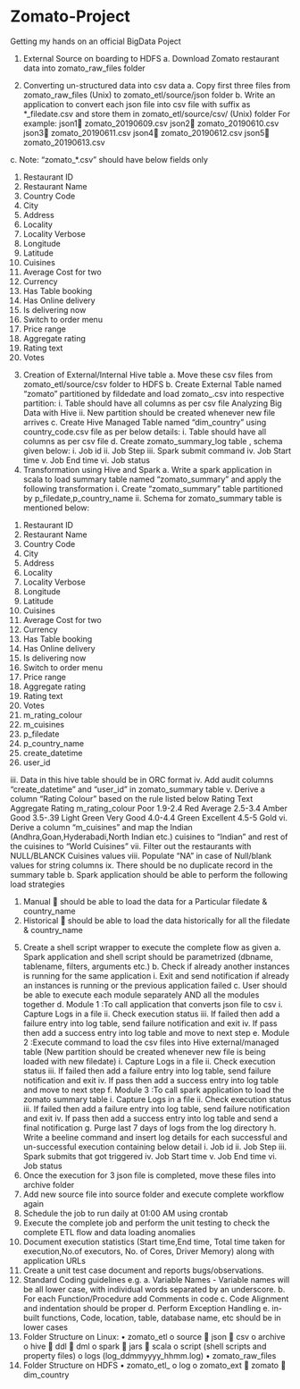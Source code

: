 # Zomato-Project
 Getting my hands on an official BigData Poject
1)	External Source on boarding to HDFS
a.	Download Zomato restaurant data into zomato_raw_files folder

 
2)	Converting un-structured data into csv data
a.	Copy first three files from  zomato_raw_files (Unix) to zomato_etl/source/json folder
b.	Write an application to convert each json file into csv file with suffix as *_filedate.csv and store them in zomato_etl/source/csv/  (Unix) folder
For example:
json1 zomato_20190609.csv
json2 zomato_20190610.csv
json3 zomato_20190611.csv
json4 zomato_20190612.csv
json5 zomato_20190613.csv

c.	Note: “zomato_*.csv” should have below fields only
1.	Restaurant ID
2.	Restaurant Name
3.	Country Code
4.	City
5.	Address
6.	Locality
7.	Locality Verbose
8.	Longitude
9.	Latitude
10.	Cuisines
11.	Average Cost for two
12.	Currency
13.	Has Table booking
14.	Has Online delivery
15.	Is delivering now
16.	Switch to order menu
17.	Price range
18.	Aggregate rating
19.	Rating text
20.	Votes
3)	Creation of External/Internal Hive table
a.	Move these csv files from zomato_etl/source/csv folder to HDFS <HDFS LOCATION>
b.	Create External Table named “zomato” partitioned by fildedate and load  zomato_<filedate>.csv into respective partition:
i.	Table should have all columns as per csv file Analyzing Big Data with Hive
ii.	New partition should be created whenever new file arrives
c.	Create Hive Managed Table named “dim_country” using country_code.csv file as per below details:
i.	Table should have all columns as per csv file
d.	Create  zomato_summary_log table , schema given below:
i.	Job id
ii.	Job Step
iii.	Spark submit command
iv.	Job Start time
v.	Job End time
vi.	Job status
4)	Transformation using Hive and Spark
a.	Write a spark application in scala to load summary table named “zomato_summary” and apply the following transformation 
i.	Create “zomato_summary” table partitioned by p_filedate,p_country_name
ii.	Schema for zomato_summary table is mentioned below:
1.	Restaurant ID 
2.	Restaurant Name
3.	Country Code
4.	City
5.	Address
6.	Locality
7.	Locality Verbose
8.	Longitude
9.	Latitude
10.	Cuisines
11.	Average Cost for two
12.	Currency
13.	Has Table booking
14.	Has Online delivery
15.	Is delivering now
16.	Switch to order menu
17.	Price range
18.	Aggregate rating
19.	Rating text
20.	Votes
21.	m_rating_colour
22.	m_cuisines
23.	p_filedate
24.	p_country_name
25.	create_datetime
26.	user_id

iii.	Data in this hive table should be in ORC format
iv.	Add audit columns “create_datetime” and “user_id” in zomato_summary table
v.	Derive a column “Rating Colour” based on the rule listed below
Rating Text	Aggregate Rating	m_rating_colour
Poor	1.9-2.4	Red
Average	2.5-3.4	Amber
Good	3.5-.39	Light Green
Very Good 	4.0-4.4	Green
Excellent	4.5-5	Gold
vi.	Derive a column “m_cuisines” and map the Indian (Andhra,Goan,Hyderabadi,North Indian etc.) cuisines to “Indian” and rest of the cuisines to “World Cuisines” 
vii.	Filter out the restaurants with NULL/BLANCK Cuisines values
viii.	Populate “NA” in case of Null/blank values for string columns
ix.	There should be no duplicate record in the summary table
b.	Spark application should be able to perform the following load strategies
1.	Manual  should be able to load the data for a Particular filedate & country_name
2.	Historical  should be able to load the data historically for all the filedate & country_name
5)	Create a shell script wrapper to execute the complete flow as given 
a.	Spark application and shell script should be parametrized (dbname, tablename, filters, arguments etc.)
b.	Check if already another instances is running for the same application
i.	Exit and send notification if already an instances is running or the previous application failed
c.	User should be able to execute each module separately AND all the modules together
d.	Module 1 :To call application that converts json file to csv
i.	Capture Logs in a file
ii.	Check execution status
iii.	If failed then add a failure entry into log table, send failure notification and exit
iv.	If pass then add a success entry into log table and move to next step
e.	Module 2 :Execute command to load the csv files into Hive external/managed table (New partition should be created whenever new file is being loaded with new filedate)
i.	Capture Logs in a file
ii.	Check execution status
iii.	If failed then add a failure entry into log table, send failure notification and exit
iv.	If pass then add a success entry into log table and move to next step
f.	Module 3 :To call spark application to load the zomato summary table
i.	Capture Logs in a file
ii.	Check execution status
iii.	If failed then add a failure entry into log table, send failure notification and exit
iv.	If pass then add a success entry into log table and send a final notification
g.	Purge last 7 days of logs from the log directory
h.	Write a beeline command and insert log details for each successful and un-successful execution containing below detail
i.	Job id
ii.	Job Step
iii.	Spark submits that got triggered
iv.	Job Start time
v.	Job End time
vi.	Job status
6)	Once the execution for 3 json file is completed, move these files into archive folder
7)	Add new source file into source folder and execute complete workflow again
8)	Schedule the job to run daily at 01:00 AM using crontab
9)	Execute the complete job and perform the unit testing to check the complete ETL flow and data loading anomalies 
10)	Document execution statistics (Start time,End time, Total time taken for execution,No.of executors, No. of Cores, Driver Memory) along with application URLs
11)	Create a unit test case document and reports bugs/observations.
12)	Standard Coding guidelines e.g.
a.	Variable Names - Variable names will be all lower case, with individual words separated by an underscore.
b.	For each Function/Procedure add Comments in code
c.	Code Alignment and indentation should be proper
d.	Perform Exception Handling 
e.	in-built functions, Code, location, table, database name, etc should be in lower cases
13)	Folder Structure on Linux:
•	zomato_etl
o	source
	json
	csv
o	archive
o	hive
	ddl
	dml
o	spark
	jars
	scala
o	script (shell scripts and property files)
o	logs (log_ddmmyyyy_hhmm.log)
•	zomato_raw_files
14)	Folder Structure on HDFS
•	zomato_etl_<username>
o	log
o	zomato_ext
	zomato
	dim_country
